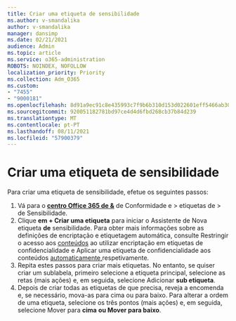 ```yaml
---
title: Criar uma etiqueta de sensibilidade
ms.author: v-smandalika
author: v-smandalika
manager: dansimp
ms.date: 02/21/2021
audience: Admin
ms.topic: article
ms.service: o365-administration
ROBOTS: NOINDEX, NOFOLLOW
localization_priority: Priority
ms.collection: Adm_O365
ms.custom:
- "7455"
- "9000181"
ms.openlocfilehash: 8d91a9ec91c8e435993c7f9b6b310d153d022601eff5466ab30782f8e8f560ed
ms.sourcegitcommit: 920051182781bd97ce4d4d6fbd268cb37b84d239
ms.translationtype: MT
ms.contentlocale: pt-PT
ms.lasthandoff: 08/11/2021
ms.locfileid: "57900379"
---
```

# <a name="create-a-sensitivity-label"></a>Criar uma etiqueta de sensibilidade

Para criar uma etiqueta de sensibilidade, efetue os seguintes passos:

1. Vá para o **[centro Office 365 de &](https://sip.protection.office.com/)** de Conformidade e > etiquetas de > de Sensibilidade.
2. Clique **em + Criar uma etiqueta** para iniciar o Assistente de Nova etiqueta **de** sensibilidade. Para obter mais informações sobre as definições de encriptação e etiquetagem automática, consulte Restringir o acesso aos [conteúdos](https://docs.microsoft.com/microsoft-365/compliance/encryption-sensitivity-labels) ao utilizar encriptação em etiquetas de confidencialidade e Aplicar uma etiqueta de confidencialidade aos conteúdos [automaticamente,](https://docs.microsoft.com/microsoft-365/compliance/apply-sensitivity-label-automatically)respetivamente.
3. Repita estes passos para criar mais etiquetas. No entanto, se quiser criar um sublabela, primeiro selecione a etiqueta principal, selecione as retas (mais ações) e, em seguida, selecione Adicionar **sub etiqueta**.
4. Depois de criar todas as etiquetas de que precisa, reveja a encomenda e, se necessário, mova-as para cima ou para baixo. Para alterar a ordem de uma etiqueta, selecione os três pontos (mais ações) e, em seguida, selecione Mover para **cima** **ou Mover para baixo**. 
